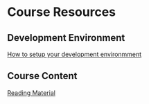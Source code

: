 
# Course Resources

## Development Environment

[How to setup your development environmment](environment.md)

## Course Content

[Reading Material](material.md)
